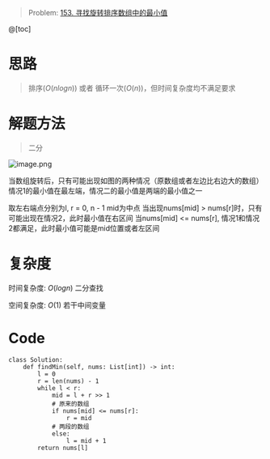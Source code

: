 > Problem: [153. 寻找旋转排序数组中的最小值](https://leetcode.cn/problems/find-minimum-in-rotated-sorted-array/description/)

@[toc]
# 思路

> 排序($O(nlogn)$) 或者 循环一次($O(n)$)，但时间复杂度均不满足要求

# 解题方法
> 二分

![image.png](https://img-blog.csdnimg.cn/img_convert/66359648ae7e7d473742f018d1ddbdfe.png)

当数组旋转后，只有可能出现如图的两种情况（原数组或者左边比右边大的数组）
情况1的最小值在最左端，情况二的最小值是两端的最小值之一

取左右端点分别为l, r = 0, n - 1
mid为中点
当出现nums[mid] > nums[r]时，只有可能出现在情况2，此时最小值在右区间
当nums[mid] <= nums[r], 情况1和情况2都满足，此时最小值可能是mid位置或者左区间


# 复杂度

时间复杂度: $O(logn)$ 二分查找

空间复杂度: $O(1)$ 若干中间变量



# Code
```Python3 []
class Solution:
    def findMin(self, nums: List[int]) -> int:
        l = 0
        r = len(nums) - 1
        while l < r:
            mid = l + r >> 1
            # 原来的数组
            if nums[mid] <= nums[r]:
                r = mid
            # 两段的数组
            else:
                l = mid + 1
        return nums[l]
```